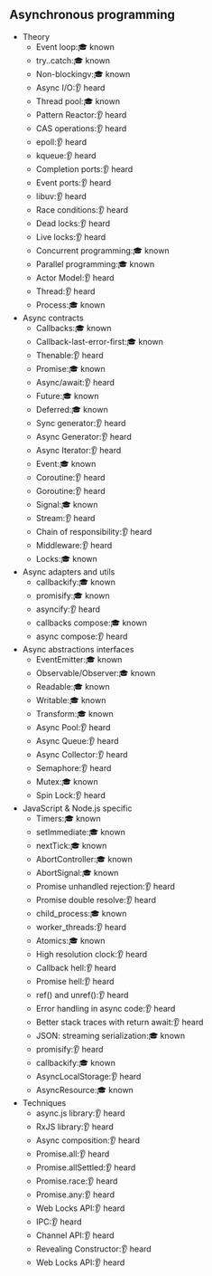 ## Asynchronous programming

- Theory
  - Event loop:🎓 known
  - try..catch:🎓 known
  - Non-blockingv:🎓 known
  - Async I/O:👂 heard 
  - Thread pool:🎓 known
  - Pattern Reactor:👂 heard 
  - CAS operations:👂 heard 
  - epoll:👂 heard 
  - kqueue:👂 heard 
  - Completion ports:👂 heard 
  - Event ports:👂 heard 
  - libuv:👂 heard 
  - Race conditions:👂 heard 
  - Dead locks:👂 heard 
  - Live locks:👂 heard 
  - Concurrent programming:🎓 known
  - Parallel programming:🎓 known
  - Actor Model:👂 heard 
  - Thread:👂 heard 
  - Process:🎓 known
- Async contracts
  - Callbacks:🎓 known
  - Callback-last-error-first:🎓 known
  - Thenable:👂 heard 
  - Promise:🎓 known
  - Async/await:👂 heard 
  - Future:🎓 known
  - Deferred:🎓 known
  - Sync generator:👂 heard 
  - Async Generator:👂 heard 
  - Async Iterator:👂 heard 
  - Event:🎓 known
  - Coroutine:👂 heard 
  - Goroutine:👂 heard 
  - Signal:🎓 known
  - Stream:👂 heard 
  - Chain of responsibility:👂 heard 
  - Middleware:👂 heard 
  - Locks:🎓 known
- Async adapters and utils
  - callbackify:🎓 known
  - promisify:🎓 known
  - asyncify:👂 heard 
  - callbacks compose:🎓 known
  - async compose:👂 heard 
- Async abstractions interfaces
  - EventEmitter:🎓 known
  - Observable/Observer:🎓 known
  - Readable:🎓 known
  - Writable:🎓 known
  - Transform:🎓 known
  - Async Pool:👂 heard 
  - Async Queue:👂 heard 
  - Async Collector:👂 heard 
  - Semaphore:👂 heard 
  - Mutex:🎓 known
  - Spin Lock:👂 heard 
- JavaScript & Node.js specific
  - Timers:🎓 known
  - setImmediate:🎓 known
  - nextTick:🎓 known
  - AbortController:🎓 known
  - AbortSignal:🎓 known
  - Promise unhandled rejection:👂 heard 
  - Promise double resolve:👂 heard 
  - child_process:🎓 known
  - worker_threads:👂 heard 
  - Atomics:🎓 known
  - High resolution clock:👂 heard 
  - Callback hell:👂 heard 
  - Promise hell:👂 heard 
  - ref() and unref():👂 heard 
  - Error handling in async code:👂 heard 
  - Better stack traces with return await:👂 heard 
  - JSON: streaming serialization:🎓 known
  - promisify:👂 heard 
  - callbackify:🎓 known
  - AsyncLocalStorage:👂 heard 
  - AsyncResource:🎓 known
- Techniques
  - async.js library:👂 heard 
  - RxJS library:👂 heard 
  - Async composition:👂 heard 
  - Promise.all:👂 heard 
  - Promise.allSettled:👂 heard 
  - Promise.race:👂 heard 
  - Promise.any:👂 heard 
  - Web Locks API:👂 heard 
  - IPC:👂 heard 
  - Channel API:👂 heard 
  - Revealing Constructor:👂 heard 
  - Web Locks API:👂 heard 
